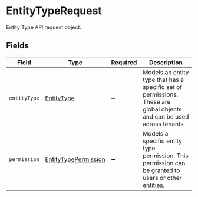 # EntityTypeRequest

Entity Type API request object.


## Fields

| Field                                                                                                                  | Type                                                                                                                   | Required                                                                                                               | Description                                                                                                            |
| ---------------------------------------------------------------------------------------------------------------------- | ---------------------------------------------------------------------------------------------------------------------- | ---------------------------------------------------------------------------------------------------------------------- | ---------------------------------------------------------------------------------------------------------------------- |
| `entityType`                                                                                                           | [EntityType](../../models/shared/entitytype.md)                                                                        | :heavy_minus_sign:                                                                                                     | Models an entity type that has a specific set of permissions. These are global objects and can be used across tenants. |
| `permission`                                                                                                           | [EntityTypePermission](../../models/shared/entitytypepermission.md)                                                    | :heavy_minus_sign:                                                                                                     | Models a specific entity type permission. This permission can be granted to users or other entities.                   |